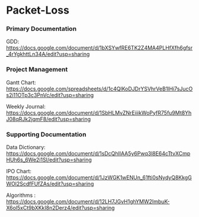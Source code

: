 # Packet-Loss

### Primary Documentation

GDD: https://docs.google.com/document/d/1bXSYwfRE6TK2Z4MA4PLHfXfh6gfsr_4rYgkhttLn34A/edit?usp=sharing


### Project Management

Gantt Chart: https://docs.google.com/spreadsheets/d/1c4QlKoDJDrYSVhrVeB1lHi7sJucOs2i11OTp3c3PnVc/edit?usp=sharing

Weekly Journal: https://docs.google.com/document/d/1SbHLMvZNrEiiikWoPyfR75fu9Mt8YhJ08qRJk2jqmF8/edit?usp=sharing


### Supporting Documentation

Data Dictionary: https://docs.google.com/document/d/1sDcQhIlAA5y6Pwq3l8E64cTtvXCmpHUh6s_6We2i1SI/edit?usp=sharing

IPO Chart: https://docs.google.com/document/d/1JzWGK1wENUn_61fti0sNydyQ8KkgGWOl2ScdfFUfZAs/edit?usp=sharing

Algorithms : https://docs.google.com/document/d/12LH7JGvH1ghYMW2ImbuK-X6ol5xCt9bXKkI8n2Derz4/edit?usp=sharing
